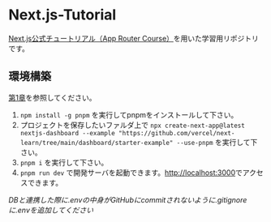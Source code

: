 # Next.js-Tutorial
[Next.js公式チュートリアル（App Router Course）](https://nextjs.org/learn)を用いた学習用リポジトリです。  
## 環境構築  
[第1章](https://nextjs.org/learn/dashboard-app/getting-started)を参照してください。  
1. `npm install -g pnpm` を実行してpnpmをインストールして下さい。  
1. プロジェクトを保存したいファルダ上で `npx create-next-app@latest nextjs-dashboard --example "https://github.com/vercel/next-learn/tree/main/dashboard/starter-example" --use-pnpm` を実行して下さい。  
1. `pnpm i` を実行して下さい。
1. `pnpm run dev` で開発サーバを起動できます。[http://localhost:3000](http://localhost:3000)でアクセスできます。  

*DBと連携した際に.envの中身がGitHubにcommitされないように.gitignoreに.envを追加してください*